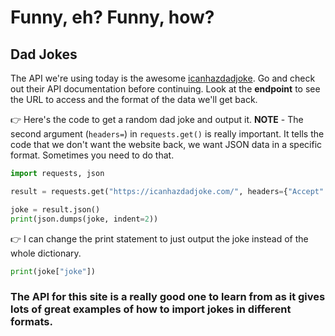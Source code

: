 # Funny, eh? Funny, how?


## Dad Jokes

The API we're using today is the awesome [icanhazdadjoke](https://icanhazdadjoke.com/api). Go and check out their API documentation before continuing. Look at the **endpoint** to see the URL to access and the format of the data we'll get back.

👉  Here's the code to get a random dad joke and output it.
**NOTE** - The second argument (`headers=`) in `requests.get()` is really important. It tells the code that we don't want the website back, we want JSON data in a specific format. Sometimes you need to do that.


```python
import requests, json

result = requests.get("https://icanhazdadjoke.com/", headers={"Accept":"application/json"}) # get a random dad joke from the site endpoint and assign to a variable. The second argument (the header request) tells the script to return the json data as a string.

joke = result.json()
print(json.dumps(joke, indent=2))
```
👉 I can change the print statement to just output the joke instead of the whole dictionary.
```python
print(joke["joke"])
```

### The API for this site is a really good one to learn from as it gives lots of great examples of how to import jokes in different formats.

